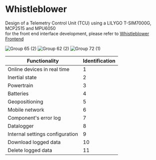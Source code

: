# Whistleblower
Design of a Telemetry Control Unit (TCU) using a LILYGO T-SIM7000G, MCP2515 and MPU6050
<br />for the front end interface development, please refer to [Whistleblower Frontend](https://github.com/Humpkins/Whissleblower_Frontend)

![Group 65 (2)](https://github.com/Humpkins/Whistleblower/assets/50257157/08f10123-6de5-41a2-b9dd-bfe77aec145d)
![Group 62 (2)](https://github.com/Humpkins/Whistleblower/assets/50257157/c43104bc-8864-4c87-a41c-7459c6ec7e8b)
![Group 72 (1)](https://github.com/Humpkins/Whistleblower/assets/50257157/0cef7e6a-6063-4f0a-86a5-4bcedf411836)


| Functionality                                       | Identification |
|------------------------------------------------------|-------------- |
| Online devices in real time                         | 1            |
| Inertial state                                      | 2            |
| Powertrain                                          | 3            |
| Batteries                                           | 4            |
| Geopositioning                                      | 5            |
| Mobile network                                      | 6            |
| Component's error log                               | 7            |
| Datalogger                                          | 8            |
| Internal settings configuration                     | 9            |
| Download logged data                                | 10           |
| Delete logged data                                  | 11           |
